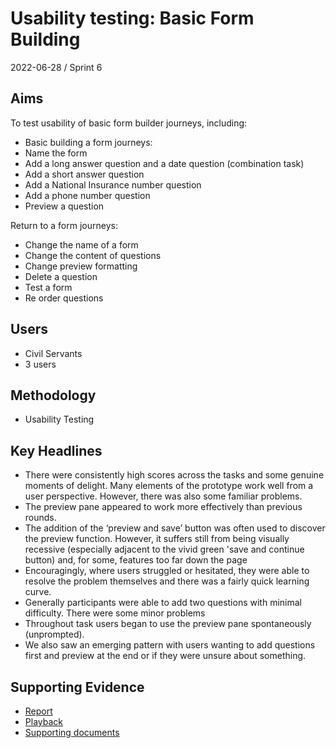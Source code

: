 # Usability testing: Basic Form Building

2022-06-28 / Sprint 6

## Aims
To test usability of basic form builder journeys, including:
- Basic building a form journeys: 
- Name the form
- Add a long answer question and a date question (combination task)
- Add a short answer question 
- Add a National Insurance number question
- Add a phone number question
- Preview a question 

Return to a form journeys: 
- Change the name of a form 
- Change the content of questions 
- Change preview formatting
- Delete a question 
- Test a form 
- Re order questions

## Users
- Civil Servants
- 3 users

## Methodology
- Usability Testing

## Key Headlines

- There were consistently high scores across the tasks and some genuine moments of delight. Many elements of the prototype work well from a user perspective. However, there was also some familiar problems.
- The preview pane appeared to work more effectively than previous rounds. 
- The addition of the ‘preview and save’ button was often used to discover the preview function. However, it suffers still from being visually recessive (especially adjacent to the vivid green 'save and continue button) and, for some, features too far down the page
- Encouragingly, where users struggled or hesitated, they were able to resolve the problem themselves and there was a fairly quick learning curve.  
- Generally participants were able to add two questions with minimal difficulty. There were some minor problems
- Throughout task users began to use the preview pane spontaneously (unprompted).
- We also saw an emerging pattern with users wanting to add questions first and preview at the end or if they were unsure about something.

## Supporting Evidence
- [Report](https://app.mural.co/t/gaap0347/m/gaap0347/1655912742334/57c265e721088247b57debffe73bd98ab89c0f09?fromVisitorModal=true&sender=f0e74d83-05ad-4604-975f-e97131fca4e9)
- [Playback](https://drive.google.com/file/d/10dJUkO3j-nVJxozMm4Y1mkUbNJ5HZgue/view?usp=sharing)
- [Supporting documents](https://drive.google.com/drive/folders/1VOMG9a0XyV371_1LxV9qUaddkyuY_xjE)
